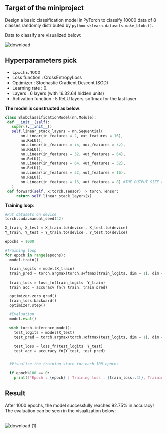<h2> Target of the miniproject</h2> 

Design a basic classification model in PyTorch to classify 10000 data of 8 classes randomly distributed by ```python sklearn.datasets.make_blobs()```. 

Data to classify are visualized below: 

![download](https://github.com/user-attachments/assets/0ff1f7d4-531f-498a-b54c-20ea780d211e)


<h2>Hyperparameters pick</h2>

* Epochs: 1000
* Loss function : CrossEntropyLoss
* Optimizer : Stochastic Gradient Descent (SGD)
* Learning rate : 0.
* Layers : 6 layers (with 16.32.64 hidden units)
* Activation function : 5 ReLU layers, softmax for the last layer

**The model is constructed as below**: 
 ```python
 class BlobClassificationModel(nn.Module): 
  def __init__(self): 
    super().__init__()
    self.linear_stack_layers = nn.Sequential(
        nn.Linear(in_features = 2, out_features = 16),
        nn.ReLU(),
        nn.Linear(in_features = 16, out_features = 32),
        nn.ReLU(),
        nn.Linear(in_features = 32, out_features = 64),
        nn.ReLU(), 
        nn.Linear(in_features = 64, out_features = 32), 
        nn.ReLU(), 
        nn.Linear(in_features = 32, out_features = 16), 
        nn.ReLU(), 
        nn.Linear(in_features = 16, out_features = 8) #THE OUTPUT SIZE = THE NUM OF CLASS 
    )
  def forward(self, x:torch.Tensor) -> torch.Tensor: 
      return self.linear_stack_layers(x)

 ```

**Training loop**: 
```python
#Put datasets on device 
torch.cuda.manual_seed(42)

X_train, X_test = X_train.to(device), X_test.to(device)
Y_train, Y_test = Y_train.to(device), Y_test.to(device)

epochs = 1000 

#Training loop
for epoch in range(epochs): 
  model.train()

  train_logits = model(X_train)
  train_pred = torch.argmax(torch.softmax(train_logits, dim = 1), dim = 1)
  
  train_loss = loss_fn(train_logits, Y_train)
  train_acc = accuracy_fn(Y_train, train_pred)

  optimizer.zero_grad() 
  train_loss.backward()
  optimizer.step() 

  #Evaluation
  model.eval()

  with torch.inference_mode(): 
    test_logits = model(X_test)
    test_pred = torch.argmax(torch.softmax(test_logits, dim = 1), dim = 1)

    test_loss = loss_fn(test_logits, Y_test)
    test_acc = accuracy_fn(Y_test, test_pred)

  
  #Visualize the training state for each 100 epochs 

  if epoch%100 == 0: 
    print(f"Epoch : {epoch} | Training loss : {train_loss:.4f}, Training accuracy : {train_acc: .2f}% | Test loss : {test_loss : .4f}, Test accuracy = {test_acc : .2f}%")


```

<h2> Result </h2>
After 1000 epochs, the model successfully reaches 92.75% in accuracy! The evaluation can be seen in the visualization below: 
<br></br>

![download (1)](https://github.com/user-attachments/assets/dd7e5481-51ec-441a-bf8e-56b45efd9827)



 
